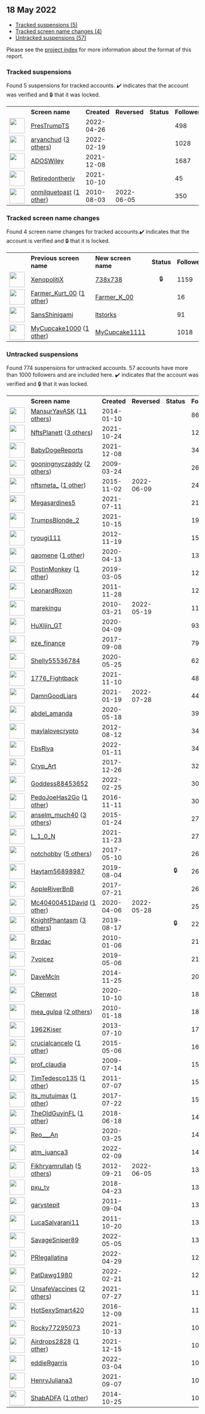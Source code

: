 ## 18 May 2022

* [Tracked suspensions (5)](#tracked-suspensions)
* [Tracked screen name changes (4)](#tracked-screen-name-changes)
* [Untracked suspensions (57)](#untracked-suspensions)

Please see the [project index](https://github.com/travisbrown/twitter-watch) for more information about the format of this report.

### Tracked suspensions

Found 5 suspensions for tracked accounts.
  ✔️ indicates that the account was verified and 🔒 that it was locked.

<table>
    <tr>
        <th></th>
        <th align="left">Screen name</th>
        <th align="left">Created</th>
        <th align="left">Reversed</th>
        <th align="left">Status</th>
        <th align="left">Followers</th>
        <th align="left">Ranking</th></tr>
    </tr>
        <tr>
            <td><a href="https://twitter.com/intent/user?user_id=1518751351500513280">
                <img src="https://pbs.twimg.com/profile_images/1520604870448848896/BHsndIC7_normal.jpg" width="40px" height="40px" align="center"/></a>
            </td>
            <td>
                <a href="https://twitter.com/PresTrumpTS">PresTrumpTS</a></td>
            <td>2022-04-26</td>
            <td></td>
            <td align="center"></td>
            <td>498</td>
            <td>757</td>
        </tr>
        <tr>
            <td><a href="https://twitter.com/intent/user?user_id=1495094035710676994">
                <img src="https://pbs.twimg.com/profile_images/1526264715088896007/19VG7pZK_normal.jpg" width="40px" height="40px" align="center"/></a>
            </td>
            <td>
                <a href="https://twitter.com/aryanchud">aryanchud</a>&nbsp;(<a href="https://api.memory.lol/v1/tw/id/1495094035710676994">3 others</a>)&nbsp;</td>
            <td>2022-02-19</td>
            <td></td>
            <td align="center"></td>
            <td>1028</td>
            <td>1782</td>
        </tr>
        <tr>
            <td><a href="https://twitter.com/intent/user?user_id=1468371649108267008">
                <img src="https://pbs.twimg.com/profile_images/1475344085925842945/zQ0MPpBR_normal.jpg" width="40px" height="40px" align="center"/></a>
            </td>
            <td>
                <a href="https://twitter.com/ADOSWiley">ADOSWiley</a></td>
            <td>2021-12-08</td>
            <td></td>
            <td align="center"></td>
            <td>1687</td>
            <td>2071</td>
        </tr>
        <tr>
            <td><a href="https://twitter.com/intent/user?user_id=1447287359335194624">
                <img src="https://pbs.twimg.com/profile_images/1447287932650409990/p-oCCuZ7_normal.jpg" width="40px" height="40px" align="center"/></a>
            </td>
            <td>
                <a href="https://twitter.com/Retiredontheriv">Retiredontheriv</a></td>
            <td>2021-10-10</td>
            <td></td>
            <td align="center"></td>
            <td>45</td>
            <td>33292</td>
        </tr>
        <tr>
            <td><a href="https://twitter.com/intent/user?user_id=174378852">
                <img src="https://pbs.twimg.com/profile_images/1182719433334251520/OfILSRjw_normal.jpg" width="40px" height="40px" align="center"/></a>
            </td>
            <td>
                <a href="https://twitter.com/onmilquetoast">onmilquetoast</a>&nbsp;(<a href="https://api.memory.lol/v1/tw/id/174378852">1 other</a>)&nbsp;</td>
            <td>2010-08-03</td>
            <td>2022-06-05</td>
            <td align="center"></td>
            <td>350</td>
            <td>81358</td>
        </tr></table>

### Tracked screen name changes

Found 4 screen name changes for tracked accounts.✔️ indicates that the account is verified and 🔒 that it is locked.

<table>
    <tr>
        <th></th>
        <th align="left">Previous screen name</th>
        <th align="left">New screen name</th>
        <th align="left">Status</th>
        <th align="left">Followers</th>
        <th align="left">Ranking</th></tr>
    </tr>
        <tr>
            <td><a href="https://twitter.com/intent/user?user_id=1305945020206321665">
                <img src="https://pbs.twimg.com/profile_images/1305950786774536192/7lrFkk_o_normal.jpg" width="40px" height="40px" align="center"/></a>
            </td>
            <td>
                <a href="https://twitter.com/XenopolitiX">XenopolitiX</a></td>
            <td>
                <a href="https://twitter.com/738x738">738x738</a>
            </td>
            <td align="center">🔒</td>
            <td>1159</td>
            <td>35140</td>
        </tr>
        <tr>
            <td><a href="https://twitter.com/intent/user?user_id=1524838707617943552">
                <img src="https://pbs.twimg.com/profile_images/1526338160149467136/Y_vi72WQ_normal.jpg" width="40px" height="40px" align="center"/></a>
            </td>
            <td>
                <a href="https://twitter.com/Farmer_Kurt_00">Farmer_Kurt_00</a>&nbsp;(<a href="https://api.memory.lol/v1/tw/id/1524838707617943552">1 other</a>)&nbsp;</td>
            <td>
                <a href="https://twitter.com/Farmer_K_00">Farmer_K_00</a>
            </td>
            <td align="center"></td>
            <td>16</td>
            <td>44766</td>
        </tr>
        <tr>
            <td><a href="https://twitter.com/intent/user?user_id=827672681491333120">
                <img src="https://pbs.twimg.com/profile_images/1539863376133767168/K0U7jtLu_normal.jpg" width="40px" height="40px" align="center"/></a>
            </td>
            <td>
                <a href="https://twitter.com/SansShinigami">SansShinigami</a></td>
            <td>
                <a href="https://twitter.com/ltstorks">ltstorks</a>
            </td>
            <td align="center"></td>
            <td>91</td>
            <td>61592</td>
        </tr>
        <tr>
            <td><a href="https://twitter.com/intent/user?user_id=1519002455069102081">
                <img src="https://pbs.twimg.com/profile_images/1520120800929628161/2MEbrwqZ_normal.jpg" width="40px" height="40px" align="center"/></a>
            </td>
            <td>
                <a href="https://twitter.com/MyCupcake1000">MyCupcake1000</a>&nbsp;(<a href="https://api.memory.lol/v1/tw/id/1519002455069102081">1 other</a>)&nbsp;</td>
            <td>
                <a href="https://twitter.com/MyCupcake1111">MyCupcake1111</a>
            </td>
            <td align="center"></td>
            <td>1018</td>
            <td>69938</td>
        </tr></table>


### Untracked suspensions

Found 774 suspensions for untracked accounts.
57 accounts have more than 1000 followers and are included here.
  ✔️ indicates that the account was verified and 🔒 that it was locked.

<table>
    <tr>
        <th></th>
        <th align="left">Screen name</th>
        <th align="left">Created</th>
        <th align="left">Reversed</th>
        <th align="left">Status</th>
        <th align="left">Followers</th>
    </tr>
        <tr>
            <td><a href="https://twitter.com/intent/user?user_id=2285746465">
                <img src="https://pbs.twimg.com/profile_images/1509912099937558535/OWXA9kL5_normal.jpg" width="40px" height="40px" align="center"/></a>
            </td>
            <td>
                <a href="https://twitter.com/MansurYavASK">MansurYavASK</a>&nbsp;(<a href="https://api.memory.lol/v1/tw/id/2285746465">11 others</a>)&nbsp;</td>
            <td>2014-01-10</td>
            <td></td>
            <td align="center"></td>
            <td>863784</td>
        </tr>
        <tr>
            <td><a href="https://twitter.com/intent/user?user_id=1452231072658427905">
                <img src="https://pbs.twimg.com/profile_images/1501227055282679810/6f_14Sjh_normal.jpg" width="40px" height="40px" align="center"/></a>
            </td>
            <td>
                <a href="https://twitter.com/NftsPlanett">NftsPlanett</a>&nbsp;(<a href="https://api.memory.lol/v1/tw/id/1452231072658427905">3 others</a>)&nbsp;</td>
            <td>2021-10-24</td>
            <td></td>
            <td align="center"></td>
            <td>128921</td>
        </tr>
        <tr>
            <td><a href="https://twitter.com/intent/user?user_id=1468405087160926209">
                <img src="https://pbs.twimg.com/profile_images/1480992903057092613/yHYFISHZ_normal.jpg" width="40px" height="40px" align="center"/></a>
            </td>
            <td>
                <a href="https://twitter.com/BabyDogeReports">BabyDogeReports</a></td>
            <td>2021-12-08</td>
            <td></td>
            <td align="center"></td>
            <td>34826</td>
        </tr>
        <tr>
            <td><a href="https://twitter.com/intent/user?user_id=26305099">
                <img src="https://abs.twimg.com/sticky/default_profile_images/default_profile_normal.png" width="40px" height="40px" align="center"/></a>
            </td>
            <td>
                <a href="https://twitter.com/gooningnyczaddy">gooningnyczaddy</a>&nbsp;(<a href="https://api.memory.lol/v1/tw/id/26305099">2 others</a>)&nbsp;</td>
            <td>2009-03-24</td>
            <td></td>
            <td align="center"></td>
            <td>26408</td>
        </tr>
        <tr>
            <td><a href="https://twitter.com/intent/user?user_id=4102443020">
                <img src="https://pbs.twimg.com/profile_images/1537848760600231937/z1ynvLww_normal.jpg" width="40px" height="40px" align="center"/></a>
            </td>
            <td>
                <a href="https://twitter.com/nftsmeta_">nftsmeta_</a>&nbsp;(<a href="https://api.memory.lol/v1/tw/id/4102443020">1 other</a>)&nbsp;</td>
            <td>2015-11-02</td>
            <td>2022-06-09</td>
            <td align="center"></td>
            <td>24488</td>
        </tr>
        <tr>
            <td><a href="https://twitter.com/intent/user?user_id=1414270107937767432">
                <img src="https://pbs.twimg.com/profile_images/1526233646969266176/cnakSQxw_normal.jpg" width="40px" height="40px" align="center"/></a>
            </td>
            <td>
                <a href="https://twitter.com/Megasardines5">Megasardines5</a></td>
            <td>2021-07-11</td>
            <td></td>
            <td align="center"></td>
            <td>21621</td>
        </tr>
        <tr>
            <td><a href="https://twitter.com/intent/user?user_id=1449106760145379329">
                <img src="https://pbs.twimg.com/profile_images/1517948285780066305/rAvk2Ayk_normal.jpg" width="40px" height="40px" align="center"/></a>
            </td>
            <td>
                <a href="https://twitter.com/TrumpsBlonde_2">TrumpsBlonde_2</a></td>
            <td>2021-10-15</td>
            <td></td>
            <td align="center"></td>
            <td>19915</td>
        </tr>
        <tr>
            <td><a href="https://twitter.com/intent/user?user_id=957146876">
                <img src="https://pbs.twimg.com/profile_images/1395258877986234369/NSpybHo9_normal.jpg" width="40px" height="40px" align="center"/></a>
            </td>
            <td>
                <a href="https://twitter.com/ryougi111">ryougi111</a></td>
            <td>2012-11-19</td>
            <td></td>
            <td align="center"></td>
            <td>15669</td>
        </tr>
        <tr>
            <td><a href="https://twitter.com/intent/user?user_id=1249518162665549824">
                <img src="https://pbs.twimg.com/profile_images/1519038068870811649/7wkJSI0X_normal.jpg" width="40px" height="40px" align="center"/></a>
            </td>
            <td>
                <a href="https://twitter.com/qaomene">qaomene</a>&nbsp;(<a href="https://api.memory.lol/v1/tw/id/1249518162665549824">1 other</a>)&nbsp;</td>
            <td>2020-04-13</td>
            <td></td>
            <td align="center"></td>
            <td>13669</td>
        </tr>
        <tr>
            <td><a href="https://twitter.com/intent/user?user_id=1102730501163384832">
                <img src="https://pbs.twimg.com/profile_images/1496703318495674370/q-A6yqTz_normal.jpg" width="40px" height="40px" align="center"/></a>
            </td>
            <td>
                <a href="https://twitter.com/PostinMonkey">PostinMonkey</a>&nbsp;(<a href="https://api.memory.lol/v1/tw/id/1102730501163384832">1 other</a>)&nbsp;</td>
            <td>2019-03-05</td>
            <td></td>
            <td align="center"></td>
            <td>12574</td>
        </tr>
        <tr>
            <td><a href="https://twitter.com/intent/user?user_id=423610335">
                <img src="https://pbs.twimg.com/profile_images/504275304081141761/0Gx4z1uj_normal.jpeg" width="40px" height="40px" align="center"/></a>
            </td>
            <td>
                <a href="https://twitter.com/LeonardRoxon">LeonardRoxon</a></td>
            <td>2011-11-28</td>
            <td></td>
            <td align="center"></td>
            <td>12542</td>
        </tr>
        <tr>
            <td><a href="https://twitter.com/intent/user?user_id=125171112">
                <img src="https://pbs.twimg.com/profile_images/1322507620654047236/oEzoQOHu_normal.png" width="40px" height="40px" align="center"/></a>
            </td>
            <td>
                <a href="https://twitter.com/marekingu">marekingu</a></td>
            <td>2010-03-21</td>
            <td>2022-05-19</td>
            <td align="center"></td>
            <td>11294</td>
        </tr>
        <tr>
            <td><a href="https://twitter.com/intent/user?user_id=1248346194159558659">
                <img src="https://pbs.twimg.com/profile_images/1321578250636791809/zJn7VJcB_normal.jpg" width="40px" height="40px" align="center"/></a>
            </td>
            <td>
                <a href="https://twitter.com/HuXljin_GT">HuXljin_GT</a></td>
            <td>2020-04-09</td>
            <td></td>
            <td align="center"></td>
            <td>9318</td>
        </tr>
        <tr>
            <td><a href="https://twitter.com/intent/user?user_id=906250510126206977">
                <img src="https://pbs.twimg.com/profile_images/1521350508564340736/h4hXa262_normal.jpg" width="40px" height="40px" align="center"/></a>
            </td>
            <td>
                <a href="https://twitter.com/eze_finance">eze_finance</a></td>
            <td>2017-09-08</td>
            <td></td>
            <td align="center"></td>
            <td>7930</td>
        </tr>
        <tr>
            <td><a href="https://twitter.com/intent/user?user_id=1264943289230385152">
                <img src="https://pbs.twimg.com/profile_images/1488233856230645769/MSkGL4Kx_normal.jpg" width="40px" height="40px" align="center"/></a>
            </td>
            <td>
                <a href="https://twitter.com/Shelly55536784">Shelly55536784</a></td>
            <td>2020-05-25</td>
            <td></td>
            <td align="center"></td>
            <td>6254</td>
        </tr>
        <tr>
            <td><a href="https://twitter.com/intent/user?user_id=1458421808273702915">
                <img src="https://pbs.twimg.com/profile_images/1458422661089009680/8OpVVcql_normal.jpg" width="40px" height="40px" align="center"/></a>
            </td>
            <td>
                <a href="https://twitter.com/1776_Fightback">1776_Fightback</a></td>
            <td>2021-11-10</td>
            <td></td>
            <td align="center"></td>
            <td>4815</td>
        </tr>
        <tr>
            <td><a href="https://twitter.com/intent/user?user_id=1351477451273228294">
                <img src="https://pbs.twimg.com/profile_images/1397814424153559045/CBpdvth9_normal.jpg" width="40px" height="40px" align="center"/></a>
            </td>
            <td>
                <a href="https://twitter.com/DamnGoodLiars">DamnGoodLiars</a></td>
            <td>2021-01-19</td>
            <td>2022-07-28</td>
            <td align="center"></td>
            <td>4441</td>
        </tr>
        <tr>
            <td><a href="https://twitter.com/intent/user?user_id=1262382448295456768">
                <img src="https://pbs.twimg.com/profile_images/1371489695339794439/MLTdT3_l_normal.jpg" width="40px" height="40px" align="center"/></a>
            </td>
            <td>
                <a href="https://twitter.com/abdel_amanda">abdel_amanda</a></td>
            <td>2020-05-18</td>
            <td></td>
            <td align="center"></td>
            <td>3991</td>
        </tr>
        <tr>
            <td><a href="https://twitter.com/intent/user?user_id=753345476">
                <img src="https://abs.twimg.com/sticky/default_profile_images/default_profile_normal.png" width="40px" height="40px" align="center"/></a>
            </td>
            <td>
                <a href="https://twitter.com/maylalovecrypto">maylalovecrypto</a></td>
            <td>2012-08-12</td>
            <td></td>
            <td align="center"></td>
            <td>3484</td>
        </tr>
        <tr>
            <td><a href="https://twitter.com/intent/user?user_id=1480808955110592513">
                <img src="https://pbs.twimg.com/profile_images/1511226293983281159/au23vw7B_normal.jpg" width="40px" height="40px" align="center"/></a>
            </td>
            <td>
                <a href="https://twitter.com/FbsRiya">FbsRiya</a></td>
            <td>2022-01-11</td>
            <td></td>
            <td align="center"></td>
            <td>3459</td>
        </tr>
        <tr>
            <td><a href="https://twitter.com/intent/user?user_id=945574174235545601">
                <img src="https://pbs.twimg.com/profile_images/950490075200196608/xL2Ezhm0_normal.jpg" width="40px" height="40px" align="center"/></a>
            </td>
            <td>
                <a href="https://twitter.com/Cryp_Art">Cryp_Art</a></td>
            <td>2017-12-26</td>
            <td></td>
            <td align="center"></td>
            <td>3244</td>
        </tr>
        <tr>
            <td><a href="https://twitter.com/intent/user?user_id=1497224017283006479">
                <img src="https://pbs.twimg.com/profile_images/1521392501592137728/3RtEr02g_normal.jpg" width="40px" height="40px" align="center"/></a>
            </td>
            <td>
                <a href="https://twitter.com/Goddess88453652">Goddess88453652</a></td>
            <td>2022-02-25</td>
            <td></td>
            <td align="center"></td>
            <td>3024</td>
        </tr>
        <tr>
            <td><a href="https://twitter.com/intent/user?user_id=797078151801303044">
                <img src="https://pbs.twimg.com/profile_images/1505571056039440389/Udel5naH_normal.jpg" width="40px" height="40px" align="center"/></a>
            </td>
            <td>
                <a href="https://twitter.com/PedoJoeHas2Go">PedoJoeHas2Go</a>&nbsp;(<a href="https://api.memory.lol/v1/tw/id/797078151801303044">1 other</a>)&nbsp;</td>
            <td>2016-11-11</td>
            <td></td>
            <td align="center"></td>
            <td>3015</td>
        </tr>
        <tr>
            <td><a href="https://twitter.com/intent/user?user_id=2996683077">
                <img src="https://pbs.twimg.com/profile_images/1522909131878846464/KSrIWGnK_normal.jpg" width="40px" height="40px" align="center"/></a>
            </td>
            <td>
                <a href="https://twitter.com/anselm_much40">anselm_much40</a>&nbsp;(<a href="https://api.memory.lol/v1/tw/id/2996683077">3 others</a>)&nbsp;</td>
            <td>2015-01-24</td>
            <td></td>
            <td align="center"></td>
            <td>2783</td>
        </tr>
        <tr>
            <td><a href="https://twitter.com/intent/user?user_id=1463125620083154948">
                <img src="https://pbs.twimg.com/profile_images/1517135264866578432/KPcIphzx_normal.jpg" width="40px" height="40px" align="center"/></a>
            </td>
            <td>
                <a href="https://twitter.com/L_1_0_N">L_1_0_N</a></td>
            <td>2021-11-23</td>
            <td></td>
            <td align="center"></td>
            <td>2743</td>
        </tr>
        <tr>
            <td><a href="https://twitter.com/intent/user?user_id=862119484248739844">
                <img src="https://pbs.twimg.com/profile_images/1522683986308386816/L8kURxRT_normal.jpg" width="40px" height="40px" align="center"/></a>
            </td>
            <td>
                <a href="https://twitter.com/notchobby">notchobby</a>&nbsp;(<a href="https://api.memory.lol/v1/tw/id/862119484248739844">5 others</a>)&nbsp;</td>
            <td>2017-05-10</td>
            <td></td>
            <td align="center"></td>
            <td>2673</td>
        </tr>
        <tr>
            <td><a href="https://twitter.com/intent/user?user_id=1158011469650415616">
                <img src="https://pbs.twimg.com/profile_images/1442770428649480192/JI2iCNPG_normal.jpg" width="40px" height="40px" align="center"/></a>
            </td>
            <td>
                <a href="https://twitter.com/Haytam56898987">Haytam56898987</a></td>
            <td>2019-08-04</td>
            <td></td>
            <td align="center">🔒</td>
            <td>2668</td>
        </tr>
        <tr>
            <td><a href="https://twitter.com/intent/user?user_id=888521171464970241">
                <img src="https://pbs.twimg.com/profile_images/1214201664795602946/Z6i7i_BE_normal.jpg" width="40px" height="40px" align="center"/></a>
            </td>
            <td>
                <a href="https://twitter.com/AppleRiverBnB">AppleRiverBnB</a></td>
            <td>2017-07-21</td>
            <td></td>
            <td align="center"></td>
            <td>2651</td>
        </tr>
        <tr>
            <td><a href="https://twitter.com/intent/user?user_id=1247085561984229379">
                <img src="https://pbs.twimg.com/profile_images/1270069829748260871/tIMx6jR9_normal.jpg" width="40px" height="40px" align="center"/></a>
            </td>
            <td>
                <a href="https://twitter.com/Mc40400451David">Mc40400451David</a>&nbsp;(<a href="https://api.memory.lol/v1/tw/id/1247085561984229379">1 other</a>)&nbsp;</td>
            <td>2020-04-06</td>
            <td>2022-05-28</td>
            <td align="center"></td>
            <td>2532</td>
        </tr>
        <tr>
            <td><a href="https://twitter.com/intent/user?user_id=1162727287923625984">
                <img src="https://pbs.twimg.com/profile_images/1231943100593037313/qlgx2XE5_normal.jpg" width="40px" height="40px" align="center"/></a>
            </td>
            <td>
                <a href="https://twitter.com/KnightPhantasm">KnightPhantasm</a>&nbsp;(<a href="https://api.memory.lol/v1/tw/id/1162727287923625984">3 others</a>)&nbsp;</td>
            <td>2019-08-17</td>
            <td></td>
            <td align="center">🔒</td>
            <td>2208</td>
        </tr>
        <tr>
            <td><a href="https://twitter.com/intent/user?user_id=102484319">
                <img src="https://pbs.twimg.com/profile_images/644102856618999808/MjEXRA5G_normal.jpg" width="40px" height="40px" align="center"/></a>
            </td>
            <td>
                <a href="https://twitter.com/Brzdac">Brzdac</a></td>
            <td>2010-01-06</td>
            <td></td>
            <td align="center"></td>
            <td>2161</td>
        </tr>
        <tr>
            <td><a href="https://twitter.com/intent/user?user_id=1125368558702288896">
                <img src="https://pbs.twimg.com/profile_images/1519219431783686144/CZqdKxnX_normal.jpg" width="40px" height="40px" align="center"/></a>
            </td>
            <td>
                <a href="https://twitter.com/7voicez">7voicez</a></td>
            <td>2019-05-06</td>
            <td></td>
            <td align="center"></td>
            <td>2149</td>
        </tr>
        <tr>
            <td><a href="https://twitter.com/intent/user?user_id=2909563304">
                <img src="https://pbs.twimg.com/profile_images/1514808781917474824/KzkWAIkU_normal.jpg" width="40px" height="40px" align="center"/></a>
            </td>
            <td>
                <a href="https://twitter.com/DaveMcln">DaveMcln</a></td>
            <td>2014-11-25</td>
            <td></td>
            <td align="center"></td>
            <td>2044</td>
        </tr>
        <tr>
            <td><a href="https://twitter.com/intent/user?user_id=1314969573209378817">
                <img src="https://pbs.twimg.com/profile_images/1372737209795760128/GEbd-oAg_normal.jpg" width="40px" height="40px" align="center"/></a>
            </td>
            <td>
                <a href="https://twitter.com/CRenwot">CRenwot</a></td>
            <td>2020-10-10</td>
            <td></td>
            <td align="center"></td>
            <td>1837</td>
        </tr>
        <tr>
            <td><a href="https://twitter.com/intent/user?user_id=106239911">
                <img src="https://pbs.twimg.com/profile_images/1522648561393238017/L_2uXp3t_normal.jpg" width="40px" height="40px" align="center"/></a>
            </td>
            <td>
                <a href="https://twitter.com/mea_gulpa">mea_gulpa</a>&nbsp;(<a href="https://api.memory.lol/v1/tw/id/106239911">2 others</a>)&nbsp;</td>
            <td>2010-01-18</td>
            <td></td>
            <td align="center"></td>
            <td>1829</td>
        </tr>
        <tr>
            <td><a href="https://twitter.com/intent/user?user_id=1584035035">
                <img src="https://pbs.twimg.com/profile_images/1352398465192497152/FBeoNc6h_normal.jpg" width="40px" height="40px" align="center"/></a>
            </td>
            <td>
                <a href="https://twitter.com/1962Kiser">1962Kiser</a></td>
            <td>2013-07-10</td>
            <td></td>
            <td align="center"></td>
            <td>1765</td>
        </tr>
        <tr>
            <td><a href="https://twitter.com/intent/user?user_id=3237908699">
                <img src="https://pbs.twimg.com/profile_images/1525853844315439104/OMZ48UR4_normal.jpg" width="40px" height="40px" align="center"/></a>
            </td>
            <td>
                <a href="https://twitter.com/crucialcancelo">crucialcancelo</a>&nbsp;(<a href="https://api.memory.lol/v1/tw/id/3237908699">1 other</a>)&nbsp;</td>
            <td>2015-05-06</td>
            <td></td>
            <td align="center"></td>
            <td>1639</td>
        </tr>
        <tr>
            <td><a href="https://twitter.com/intent/user?user_id=56544075">
                <img src="https://pbs.twimg.com/profile_images/1373969366119759874/qGUqzYgN_normal.jpg" width="40px" height="40px" align="center"/></a>
            </td>
            <td>
                <a href="https://twitter.com/prof_claudia">prof_claudia</a></td>
            <td>2009-07-14</td>
            <td></td>
            <td align="center"></td>
            <td>1571</td>
        </tr>
        <tr>
            <td><a href="https://twitter.com/intent/user?user_id=331302647">
                <img src="https://pbs.twimg.com/profile_images/1114481507110776832/CGuudzHw_normal.jpg" width="40px" height="40px" align="center"/></a>
            </td>
            <td>
                <a href="https://twitter.com/TimTedesco135">TimTedesco135</a>&nbsp;(<a href="https://api.memory.lol/v1/tw/id/331302647">1 other</a>)&nbsp;</td>
            <td>2011-07-07</td>
            <td></td>
            <td align="center"></td>
            <td>1567</td>
        </tr>
        <tr>
            <td><a href="https://twitter.com/intent/user?user_id=888658946516496384">
                <img src="https://pbs.twimg.com/profile_images/1524799806807461889/dqSQITW5_normal.jpg" width="40px" height="40px" align="center"/></a>
            </td>
            <td>
                <a href="https://twitter.com/its_mutuimax">its_mutuimax</a>&nbsp;(<a href="https://api.memory.lol/v1/tw/id/888658946516496384">1 other</a>)&nbsp;</td>
            <td>2017-07-22</td>
            <td></td>
            <td align="center"></td>
            <td>1536</td>
        </tr>
        <tr>
            <td><a href="https://twitter.com/intent/user?user_id=1008837438201090051">
                <img src="https://pbs.twimg.com/profile_images/1526217943608066048/7Qx42TxE_normal.jpg" width="40px" height="40px" align="center"/></a>
            </td>
            <td>
                <a href="https://twitter.com/TheOldGuyinFL">TheOldGuyinFL</a>&nbsp;(<a href="https://api.memory.lol/v1/tw/id/1008837438201090051">1 other</a>)&nbsp;</td>
            <td>2018-06-18</td>
            <td></td>
            <td align="center"></td>
            <td>1445</td>
        </tr>
        <tr>
            <td><a href="https://twitter.com/intent/user?user_id=1242928677899448331">
                <img src="https://pbs.twimg.com/profile_images/1242930306769920002/gQdFGkc4_normal.png" width="40px" height="40px" align="center"/></a>
            </td>
            <td>
                <a href="https://twitter.com/Reo___An">Reo___An</a></td>
            <td>2020-03-25</td>
            <td></td>
            <td align="center"></td>
            <td>1429</td>
        </tr>
        <tr>
            <td><a href="https://twitter.com/intent/user?user_id=1491516148046872579">
                <img src="https://pbs.twimg.com/profile_images/1496008320133513219/oonJrVJb_normal.jpg" width="40px" height="40px" align="center"/></a>
            </td>
            <td>
                <a href="https://twitter.com/atm_juanca3">atm_juanca3</a></td>
            <td>2022-02-09</td>
            <td></td>
            <td align="center"></td>
            <td>1402</td>
        </tr>
        <tr>
            <td><a href="https://twitter.com/intent/user?user_id=837132229">
                <img src="https://pbs.twimg.com/profile_images/1566909038448627712/I1QdL4BG_normal.jpg" width="40px" height="40px" align="center"/></a>
            </td>
            <td>
                <a href="https://twitter.com/Fikhryamrullah">Fikhryamrullah</a>&nbsp;(<a href="https://api.memory.lol/v1/tw/id/837132229">5 others</a>)&nbsp;</td>
            <td>2012-09-21</td>
            <td>2022-06-05</td>
            <td align="center"></td>
            <td>1393</td>
        </tr>
        <tr>
            <td><a href="https://twitter.com/intent/user?user_id=988287998071631872">
                <img src="https://pbs.twimg.com/profile_images/1277722295847575552/F1MpZL0F_normal.jpg" width="40px" height="40px" align="center"/></a>
            </td>
            <td>
                <a href="https://twitter.com/pxu_tv">pxu_tv</a></td>
            <td>2018-04-23</td>
            <td></td>
            <td align="center"></td>
            <td>1339</td>
        </tr>
        <tr>
            <td><a href="https://twitter.com/intent/user?user_id=367608157">
                <img src="https://pbs.twimg.com/profile_images/1511079167907008517/A7O3vD0f_normal.jpg" width="40px" height="40px" align="center"/></a>
            </td>
            <td>
                <a href="https://twitter.com/garystepit">garystepit</a></td>
            <td>2011-09-04</td>
            <td></td>
            <td align="center"></td>
            <td>1323</td>
        </tr>
        <tr>
            <td><a href="https://twitter.com/intent/user?user_id=394692990">
                <img src="https://pbs.twimg.com/profile_images/906169646134558720/lqp9UO16_normal.jpg" width="40px" height="40px" align="center"/></a>
            </td>
            <td>
                <a href="https://twitter.com/LucaSalvarani11">LucaSalvarani11</a></td>
            <td>2011-10-20</td>
            <td></td>
            <td align="center"></td>
            <td>1304</td>
        </tr>
        <tr>
            <td><a href="https://twitter.com/intent/user?user_id=1522347131478192128">
                <img src="https://pbs.twimg.com/profile_images/1522594747218595841/XZ4u0ssa_normal.jpg" width="40px" height="40px" align="center"/></a>
            </td>
            <td>
                <a href="https://twitter.com/SavageSniper89">SavageSniper89</a></td>
            <td>2022-05-05</td>
            <td></td>
            <td align="center"></td>
            <td>1304</td>
        </tr>
        <tr>
            <td><a href="https://twitter.com/intent/user?user_id=1519840819779309568">
                <img src="https://pbs.twimg.com/profile_images/1524439573836623873/7swVo5uO_normal.jpg" width="40px" height="40px" align="center"/></a>
            </td>
            <td>
                <a href="https://twitter.com/PRlegallatina">PRlegallatina</a></td>
            <td>2022-04-29</td>
            <td></td>
            <td align="center"></td>
            <td>1297</td>
        </tr>
        <tr>
            <td><a href="https://twitter.com/intent/user?user_id=1495790221602000896">
                <img src="https://pbs.twimg.com/profile_images/1521092580573855745/hoJmMBq3_normal.jpg" width="40px" height="40px" align="center"/></a>
            </td>
            <td>
                <a href="https://twitter.com/PatDawg1980">PatDawg1980</a></td>
            <td>2022-02-21</td>
            <td></td>
            <td align="center"></td>
            <td>1205</td>
        </tr>
        <tr>
            <td><a href="https://twitter.com/intent/user?user_id=1420026192640544772">
                <img src="https://pbs.twimg.com/profile_images/1478991518878904320/RI34cL8A_normal.jpg" width="40px" height="40px" align="center"/></a>
            </td>
            <td>
                <a href="https://twitter.com/UnsafeVaccines">UnsafeVaccines</a>&nbsp;(<a href="https://api.memory.lol/v1/tw/id/1420026192640544772">2 others</a>)&nbsp;</td>
            <td>2021-07-27</td>
            <td></td>
            <td align="center"></td>
            <td>1177</td>
        </tr>
        <tr>
            <td><a href="https://twitter.com/intent/user?user_id=807334825820467200">
                <img src="https://pbs.twimg.com/profile_images/1513460545785311232/RvcqbnY5_normal.jpg" width="40px" height="40px" align="center"/></a>
            </td>
            <td>
                <a href="https://twitter.com/HotSexySmart420">HotSexySmart420</a></td>
            <td>2016-12-09</td>
            <td></td>
            <td align="center"></td>
            <td>1153</td>
        </tr>
        <tr>
            <td><a href="https://twitter.com/intent/user?user_id=1448343644424089601">
                <img src="https://pbs.twimg.com/profile_images/1519011983277924353/dh-OjhsG_normal.jpg" width="40px" height="40px" align="center"/></a>
            </td>
            <td>
                <a href="https://twitter.com/Rocky77295073">Rocky77295073</a></td>
            <td>2021-10-13</td>
            <td></td>
            <td align="center"></td>
            <td>1072</td>
        </tr>
        <tr>
            <td><a href="https://twitter.com/intent/user?user_id=1471139567172395011">
                <img src="https://pbs.twimg.com/profile_images/1526096814172082177/hanrlH4a_normal.jpg" width="40px" height="40px" align="center"/></a>
            </td>
            <td>
                <a href="https://twitter.com/Airdrops2828">Airdrops2828</a>&nbsp;(<a href="https://api.memory.lol/v1/tw/id/1471139567172395011">1 other</a>)&nbsp;</td>
            <td>2021-12-15</td>
            <td></td>
            <td align="center"></td>
            <td>1048</td>
        </tr>
        <tr>
            <td><a href="https://twitter.com/intent/user?user_id=1499699765864509441">
                <img src="https://pbs.twimg.com/profile_images/1522217106732830721/eno69AVf_normal.jpg" width="40px" height="40px" align="center"/></a>
            </td>
            <td>
                <a href="https://twitter.com/eddieRgarris">eddieRgarris</a></td>
            <td>2022-03-04</td>
            <td></td>
            <td align="center"></td>
            <td>1018</td>
        </tr>
        <tr>
            <td><a href="https://twitter.com/intent/user?user_id=1435340907759419396">
                <img src="https://pbs.twimg.com/profile_images/1464482387908173828/6QyE6rrX_normal.jpg" width="40px" height="40px" align="center"/></a>
            </td>
            <td>
                <a href="https://twitter.com/HenryJuliana3">HenryJuliana3</a></td>
            <td>2021-09-07</td>
            <td></td>
            <td align="center"></td>
            <td>1006</td>
        </tr>
        <tr>
            <td><a href="https://twitter.com/intent/user?user_id=2843681110">
                <img src="https://pbs.twimg.com/profile_images/1435002524638003212/aGzg_bYc_normal.jpg" width="40px" height="40px" align="center"/></a>
            </td>
            <td>
                <a href="https://twitter.com/ShabADFA">ShabADFA</a>&nbsp;(<a href="https://api.memory.lol/v1/tw/id/2843681110">1 other</a>)&nbsp;</td>
            <td>2014-10-25</td>
            <td></td>
            <td align="center"></td>
            <td>1004</td>
        </tr></table>
